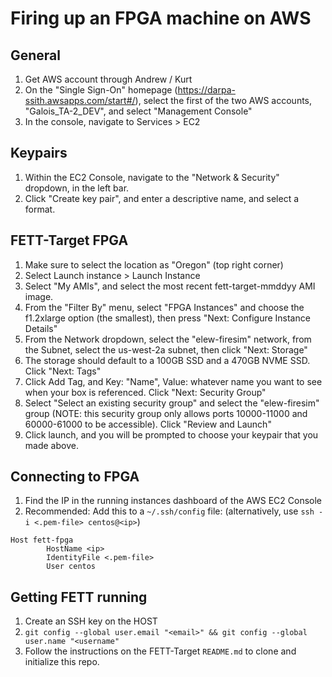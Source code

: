 # Firing up an FPGA machine on AWS

## General

1. Get AWS account through Andrew / Kurt
2. On the "Single Sign-On" homepage (https://darpa-ssith.awsapps.com/start#/), select the first of the two AWS accounts, "Galois_TA-2_DEV", and select "Management Console"
3. In the console, navigate to Services > EC2

## Keypairs

1. Within the EC2 Console, navigate to the "Network & Security" dropdown, in the left bar. 
2. Click "Create key pair", and enter a descriptive name, and select a format.

## FETT-Target FPGA

1. Make sure to select the location as "Oregon" (top right corner)
2. Select Launch instance > Launch Instance
3. Select "My AMIs", and select the most recent fett-target-mmddyy AMI image.
4. From the "Filter By" menu, select "FPGA Instances" and choose the f1.2xlarge option (the smallest), then press "Next: Configure Instance Details"
5. From the Network dropdown, select  the "elew-firesim" network, from the Subnet, select the us-west-2a subnet, then click "Next: Storage"
6. The storage should default to a 100GB SSD and a 470GB NVME SSD. Click "Next: Tags"
7. Click Add Tag, and Key: "Name", Value: whatever name you want to see when your box is referenced. Click "Next: Security Group"
8. Select "Select an existing security group" and select the "elew-firesim" group (NOTE: this security group only allows ports 10000-11000 and 60000-61000 to be accessible). Click "Review and Launch"
9. Click launch, and you will be prompted to choose your keypair that you made above.

## Connecting to FPGA

1. Find the IP in the running instances dashboard of the AWS EC2 Console
2. Recommended: Add this to a `~/.ssh/config` file: (alternatively, use `ssh -i <.pem-file> centos@<ip>`)
```
Host fett-fpga
        HostName <ip>
        IdentityFile <.pem-file>
        User centos
```

## Getting FETT running

1. Create an SSH key on the HOST
2. `git config --global user.email "<email>" && git config --global user.name "<username"`
3. Follow the instructions on the FETT-Target `README.md` to clone and initialize this repo.

